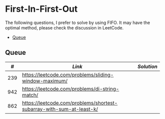 # First-In-First-Out

The following questions, I prefer to solve by using FIFO. It may have the optimal method, please check the discussion in LeetCode.  

* [Queue](##Queue)

## Queue

| *#* | *Link* |*Solution* |
| ---- | --------------------------------- | --------------------------------- |
| 239 | https://leetcode.com/problems/sliding-window-maximum/ | |
| 942 | https://leetcode.com/problems/di-string-match/ | |
| 862 | https://leetcode.com/problems/shortest-subarray-with-sum-at-least-k/ | |
